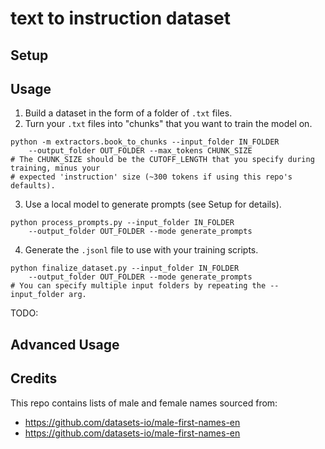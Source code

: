 # text to instruction dataset

## Setup

## Usage

1) Build a dataset in the form of a folder of `.txt` files. 
2) Turn your `.txt` files into "chunks" that you want to train the model on.
```
python -m extractors.book_to_chunks --input_folder IN_FOLDER 
    --output_folder OUT_FOLDER --max_tokens CHUNK_SIZE
# The CHUNK_SIZE should be the CUTOFF_LENGTH that you specify during training, minus your
# expected 'instruction' size (~300 tokens if using this repo's defaults).
``` 
3) Use a local model to generate prompts (see Setup for details).
```
python process_prompts.py --input_folder IN_FOLDER 
    --output_folder OUT_FOLDER --mode generate_prompts
```
4) Generate the `.jsonl` file to use with your training scripts.
```
python finalize_dataset.py --input_folder IN_FOLDER 
    --output_folder OUT_FOLDER --mode generate_prompts
# You can specify multiple input folders by repeating the --input_folder arg.
```
TODO:
## Advanced Usage

## Credits
This repo contains lists of male and female names sourced from:
* https://github.com/datasets-io/male-first-names-en
* https://github.com/datasets-io/male-first-names-en

